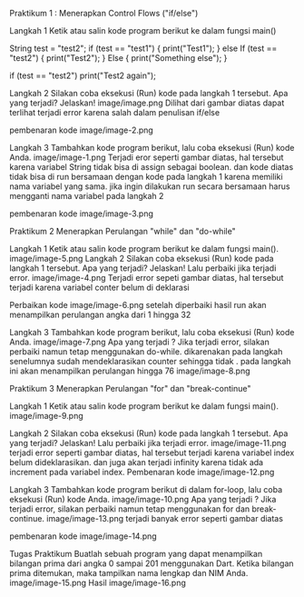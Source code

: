 Praktikum 1 : Menerapkan Control Flows ("if/else")

Langkah 1 
Ketik atau salin kode program berikut ke dalam fungsi main()

String test = "test2";
if (test == "test1") {
   print("Test1");
} else If (test == "test2") {
   print("Test2");
} Else {
   print("Something else");
}

if (test == "test2") print("Test2 again");

Langkah 2 
Silakan coba eksekusi (Run) kode pada langkah 1 tersebut. Apa yang terjadi? Jelaskan!
image/image.png
Dilihat dari gambar diatas dapat terlihat terjadi error karena salah dalam penulisan if/else

pembenaran kode 
image/image-2.png

Langkah 3
Tambahkan kode program berikut, lalu coba eksekusi (Run) kode Anda.
image/image-1.png
Terjadi eror seperti gambar diatas, hal tersebut karena variabel String tidak bisa di assign sebagai boolean. dan kode diatas tidak bisa di run bersamaan dengan kode pada langkah 1 karena memiliki nama variabel yang sama. jika ingin dilakukan run secara bersamaan harus mengganti nama variabel pada langkah 2

pembenaran kode
image/image-3.png


Praktikum 2 Menerapkan Perulangan "while" dan "do-while"

Langkah 1 
Ketik atau salin kode program berikut ke dalam fungsi main().
image/image-5.png
Langkah 2
Silakan coba eksekusi (Run) kode pada langkah 1 tersebut. Apa yang terjadi? Jelaskan! Lalu perbaiki jika terjadi error.
image/image-4.png
Terjadi error sepeti gambar diatas, hal tersebut terjadi karena variabel conter belum di deklarasi

Perbaikan kode
image/image-6.png
setelah diperbaiki hasil run akan menampilkan perulangan angka dari 1 hingga 32


Langkah 3
Tambahkan kode program berikut, lalu coba eksekusi (Run) kode Anda.
image/image-7.png
Apa yang terjadi ? Jika terjadi error, silakan perbaiki namun tetap menggunakan do-while.
dikarenakan pada langkah senelumnya sudah mendeklarasikan counter sehingga tidak . pada langkah ini akan menampilkan perulangan hingga 76
image/image-8.png

Praktikum 3 Menerapkan Perulangan "for" dan "break-continue"

Langkah 1
Ketik atau salin kode program berikut ke dalam fungsi main().
image/image-9.png

Langkah 2
Silakan coba eksekusi (Run) kode pada langkah 1 tersebut. Apa yang terjadi? Jelaskan! Lalu perbaiki jika terjadi error.
image/image-11.png
terjadi error seperti gambar diatas, hal tersebut terjadi karena variabel index belum dideklarasikan. dan juga akan terjadi infinity karena tidak ada increment pada variabel index.
Pembenaran kode
image/image-12.png


Langkah 3
Tambahkan kode program berikut di dalam for-loop, lalu coba eksekusi (Run) kode Anda.
image/image-10.png
Apa yang terjadi ? Jika terjadi error, silakan perbaiki namun tetap menggunakan for dan break-continue.
image/image-13.png
terjadi banyak error seperti gambar diatas

pembenaran kode
image/image-14.png


Tugas Praktikum
Buatlah sebuah program yang dapat menampilkan bilangan prima dari angka 0 sampai 201 menggunakan Dart. Ketika bilangan prima ditemukan, maka tampilkan nama lengkap dan NIM Anda.
image/image-15.png
Hasil
image/image-16.png